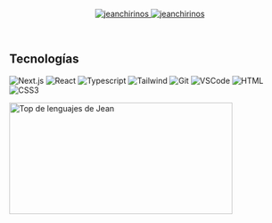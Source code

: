 <p align="center">
 <a href="https://jeanchirinos.vercel.app/" target="blank">
  <img src="https://img.shields.io/badge/Website-DC143C?style=for-the-badge&logo=medium&logoColor=white" alt="jeanchirinos" />
 </a>
 <a href="https://linkedin.com/in/jeanchirinos" target="_blank">
  <img src="https://img.shields.io/badge/LinkedIn-0077B5?style=for-the-badge&logo=linkedin&logoColor=white" alt="jeanchirinos"/>
 </a>
</p>
<br />

## Tecnologías

![Next.js](https://img.shields.io/badge/next.js-000000?style=for-the-badge&logo=nextdotjs&logoColor=white)
![React](https://img.shields.io/badge/-React-61DBFB?style=for-the-badge&labelColor=black&logo=react&logoColor=61DBFB)
![Typescript](https://img.shields.io/badge/Typescript-007acc?style=for-the-badge&labelColor=black&logo=typescript&logoColor=007acc)
![Tailwind](https://img.shields.io/badge/Tailwind_CSS-092749?style=for-the-badge&logo=tailwindcss&logoColor=06B6D4&labelColor=000000)
![Git](https://img.shields.io/badge/Git-F05032?style=for-the-badge&logo=git&logoColor=white)
![VSCode](https://img.shields.io/badge/Visual_Studio-0078d7?style=for-the-badge&logo=visual%20studio&logoColor=white)
![HTML](https://img.shields.io/badge/HTML5-E34F26?style=for-the-badge&logo=html5&logoColor=white)
![CSS3](https://img.shields.io/badge/CSS3-1572B6?style=for-the-badge&logo=css3&logoColor=white)

<img alt="Top de lenguajes de Jean" src="https://denvercoder1-github-readme-stats.vercel.app/api/top-langs/?username=jeanchirinos&langs_count=4&layout=compact&theme=react&border_color=22272E&bg_color=22272E&title_color=FFFFFF&icon_color=F8D866" height="200px" width="400px"/>
